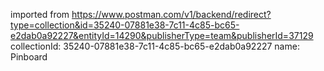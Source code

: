 imported from https://www.postman.com/v1/backend/redirect?type=collection&id=35240-07881e38-7c11-4c85-bc65-e2dab0a92227&entityId=14290&publisherType=team&publisherId=37129
collectionId: 35240-07881e38-7c11-4c85-bc65-e2dab0a92227
name: Pinboard